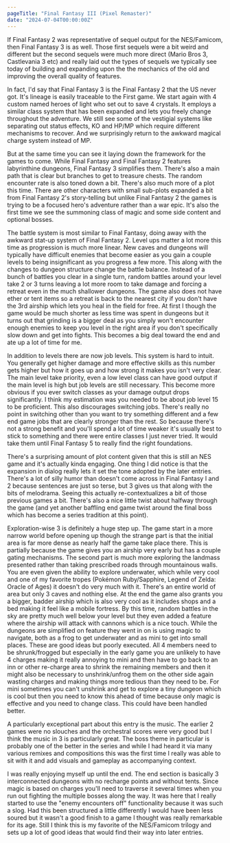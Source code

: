 ```yaml
---
pageTitle: "Final Fantasy III (Pixel Remaster)"
date: "2024-07-04T00:00:00Z"
---
```


If Final Fantasy 2 was representative of sequel output for the NES/Famicom, then Final Fantasy 3 is as well.  Those first sequels were a bit weird and different but the second sequels were much more direct (Mario Bros 3, Castlevania 3 etc) and really laid out the types of sequels we typically see today of building and expanding upon the the mechanics of the old and improving the overall quality of features.

In fact, I'd say that Final Fantasy 3 is the Final Fantasy 2 that the US never got.  It's lineage is easily traceable to the First game.  We start again with 4 custom named heroes of light who set out to save 4 crystals.  It employs a similar class system that has been expanded and lets you freely change throughout the adventure.  We still see some of the vestigial systems like separating out status effects, KO and HP/MP which require different mechanisms to recover.  And we surprisingly return to the awkward magical charge system instead of MP.  

But at the same time you can see it laying down the framework for the games to come.  While Final Fantasy and Final Fantasy 2 features labyrinthine dungeons, Final Fantasy 3 simplifies them.  There's also a main path that is clear but branches to get to treasure chests.  The random encounter rate is also toned down a bit.  There's also much more of a plot this time.  There are other characters with small sub-plots expanded a bit from Final Fantasy 2's story-telling but unlike Final Fantasy 2 the games is trying to be a focused hero's adventure rather than a war epic.  It's also the first time we see the summoning class of magic and some side content and optional bosses.

The battle system is most similar to Final Fantasy, doing away with the awkward stat-up system of Final Fantasy 2.  Level ups matter a lot more this time as progression is much more linear.  New caves and dungeons will typically have difficult enemies that become easier as you gain a couple levels to being insignificant as you progress a few more.  This along with the changes to dungeon structure change the battle balance.  Instead of a bunch of battles you clear in a single turn, random battles around your level take 2 or 3 turns leaving a lot more room to take damage and forcing a retreat even in the much shallower dungeons.  The game also does not have ether or tent items so a retreat is back to the nearest city if you don't have the 3rd airship which lets you heal in the field for free.  At first I though the game would be much shorter as less time was spent in dungeons but it turns out that grinding is a bigger deal as you simply won't encounter enough enemies to keep you level in the right area if you don't specifically slow down and get into fights.  This becomes a big deal toward the end and ate up a lot of time for me.

In addition to levels there are now job levels.  This system is hard to intuit.  You generally get higher damage and more effective skills as this number gets higher but how it goes up and how strong it makes you isn't very clear.  The main level take priority, even a low level class can have good output if the main level is high but job levels are still necessary.  This become more obvious if you ever switch classes as your damage output drops significantly.  I think my estimation was you needed to be about job level 15 to be proficient.  This also discourages switching jobs.  There's really no point in switching other than you want to try something different and a few end game jobs that are clearly stronger than the rest.  So because there's not a strong benefit and you'll spend a lot of time weaker it's usually best to stick to something and there were entire classes I just never tried.  It would take them until Final Fantasy 5 to really find the right foundations.

There's a surprising amount of plot content given that this is still an NES game and it's actually kinda engaging.  One thing I did notice is that the expansion in dialog really lets it set the tone adopted by the later entries.  There's a lot of silly humor than doesn't come across in Final Fantasy I and 2 because sentences are just so terse, but 3 gives us that along with the bits of melodrama.  Seeing this actually re-contextualizes a bit of those previous games a bit.  There's also a nice little twist about halfway through the game (and yet another baffling end game twist around the final boss which has become a series tradition at this point).

Exploration-wise 3 is definitely a huge step up.  The game start in a more narrow world before opening up though the strange part is that the initial area is far more dense as nearly half the game take place there.  This is partially because the game gives you an airship very early but has a couple gating mechanisms.  The second part is much more exploring the landmass presented rather than taking prescribed roads through mountainous walls.  You are even given the ability to explore underwater, which while very cool and one of my favorite tropes (Pokémon Ruby/Sapphire, Legend of Zelda: Oracle of Ages) it doesn't do very much with it.  There's an entire world of area but only 3 caves and nothing else.  At the end the game also grants you a bigger, badder airship which is also very cool as it includes shops and a bed making it feel like a mobile fortress.  By this time, random battles in the sky are pretty much well below your level but they even added a feature where the airship will attack with cannons which is a nice touch.  While the dungeons are simplified on feature they went in on is using magic to navigate, both as a frog to get underwater and as mini to get into small places.  These are good ideas but poorly executed.  All 4 members need to be shrunk/frogged but especially in the early game you are unlikely to have 4 charges making it really annoying to mini and then have to go back to an inn or other re-charge area to shrink the remaining members and then it might also be necessary to unshrink/unfrog them on the other side again wasting charges and making things more tedious than they need to be.  For mini sometimes you can't unshrink and get to explore a tiny dungeon which is cool but then you need to know this ahead of time because only magic is effective and you need to change class.  This could have been handled better.

A particularly exceptional part about this entry is the music.  The earlier 2 games were no slouches and the orchestral scores were very good but I think the music in 3 is particularly great.  The boss theme in particular is probably one of the better in the series and while I had heard it via many various remixes and compositions this was the first time I really was able to sit with it and add visuals and gameplay as accompanying context.

I was really enjoying myself up until the end.  The end section is basically 3 interconnected dungeons with no recharge points and without tents.  Since magic is based on charges you'll need to traverse it several times when you run out fighting the multiple bosses along the way.  It was here that I really started to use the "enemy encounters off" functionality because it was such a slog.  Had this been structured a little differently I would have been less soured but it wasn't a good finish to a game I thought was really remarkable for its age.  Still I think this is my favorite of the NES/Famicom trilogy and sets up a lot of good ideas that would find their way into later entries. 